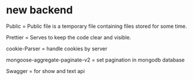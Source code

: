 # new backend 

Public = Public file is a temporary file containing files stored for some time.

Prettier = Serves to keep the code clear and visible.

cookie-Parser = handle cookies by server 

mongoose-aggregate-paginate-v2 = set pagination in mongodb database

Swagger = for show and text api 